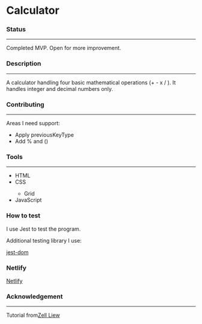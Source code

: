 # Calculator
<h3>Status</h3>
<hr>
<p>Completed MVP. Open for more improvement.</p>
<h3>Description</h3>
<hr>
<p>A calculator handling four basic mathematical operations (+ - x / ). It handles integer and decimal numbers only.</p>
<h3>Contributing</h3>
<hr>
<p>Areas I need support:</p>
<ul>
    <li>Apply previousKeyType</li>
    <li>Add % and () </li>
</ul>
<h3>Tools</h3>
<hr>
<ul>
    <li>HTML</li>
    <li>CSS</li>
        <ul>
            <li>Grid</li>
        </ul>
    <li>JavaScript</li>
</ul>
<h3>How to test</h3>
<p>I use Jest to test the program.</p>
<p>Additional testing library I use:</p>
<a href="https://testing-library.com/docs/ecosystem-jest-dom">jest-dom</a>
<h3>Netlify</h3>
<a href="phoebe-calculator.netlify.app">Netlify</a>
<h3>Acknowledgement</h3>
<hr>
<p>Tutorial from<a href="https://www.freecodecamp.org/news/how-to-build-an-html-calculator-app-from-scratch-using-javascript-4454b8714b98/">Zell Liew</a></p>

